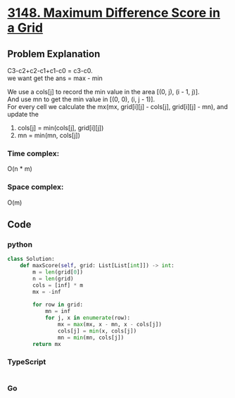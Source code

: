 # [3148. Maximum Difference Score in a Grid](https://leetcode.cn/problems/maximum-difference-score-in-a-grid/description/)



## Problem Explanation
C3-c2+c2-c1+c1-c0 = c3-c0.   
we want get the ans = max - min  

We use a cols[j] to record the min value in the area [(0, j), (i - 1, j)].  
And use mn to get the min value in [(0, 0), (i, j - 1)].  
For every cell we calculate the mx(mx, grid[i][j] - cols[j], grid[i][j] - mn), and update the
1. cols[j] = min(cols[j], grid[i][j]) 
2. mn = min(mn, cols[j]) 
### Time complex:
O(n * m)
### Space complex:
O(m)
## Code

### python
```python
class Solution:
    def maxScore(self, grid: List[List[int]]) -> int:
        m = len(grid[0])
        n = len(grid)
        cols = [inf] * m 
        mx = -inf
        
        for row in grid:
            mn = inf
            for j, x in enumerate(row):
                mx = max(mx, x - mn, x - cols[j])
                cols[j] = min(x, cols[j])
                mn = min(mn, cols[j])
        return mx
```

### TypeScript
```TypeScript


```

### Go
```go
```